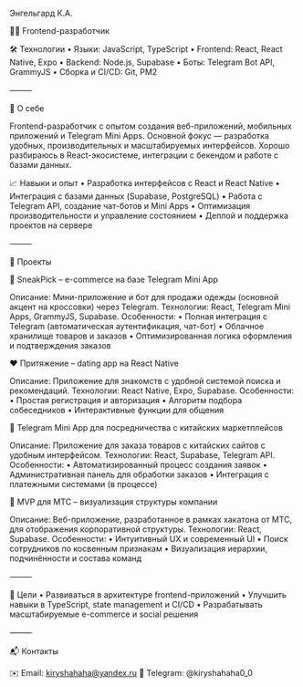 Энгельгард К.А.

👨‍💻 Frontend-разработчик

🛠 Технологии
 • Языки: JavaScript, TypeScript
 • Frontend: React, React Native, Expo
 • Backend: Node.js, Supabase
 • Боты: Telegram Bot API, GrammyJS
 • Сборка и CI/CD: Git, PM2

⸻

📌 О себе

Frontend-разработчик с опытом создания веб-приложений, мобильных приложений и Telegram Mini Apps. Основной фокус — разработка удобных, производительных и масштабируемых интерфейсов. Хорошо разбираюсь в React-экосистеме, интеграции с бекендом и работе с базами данных.

📈 Навыки и опыт
 • Разработка интерфейсов с React и React Native
 • Интеграция с базами данных (Supabase, PostgreSQL)
 • Работа с Telegram API, создание чат-ботов и Mini Apps
 • Оптимизация производительности и управление состоянием
 • Деплой и поддержка проектов на сервере

⸻

📌 Проекты

🚀 SneakPick – e-commerce на базе Telegram Mini App

Описание: Мини-приложение и бот для продажи одежды (основной акцент на кроссовки) через Telegram.
Технологии: React, Telegram Mini Apps, GrammyJS, Supabase.
Особенности:
 • Полная интеграция с Telegram (автоматическая аутентификация, чат-бот)
 • Облачное хранилище товаров и заказов
 • Оптимизированная логика оформления и подтверждения заказов

❤️ Притяжение – dating app на React Native

Описание: Приложение для знакомств с удобной системой поиска и рекомендаций.
Технологии: React Native, Expo, Supabase.
Особенности:
 • Простая регистрация и авторизация
 • Алгоритм подбора собеседников
 • Интерактивные функции для общения

🛒 Telegram Mini App для посредничества с китайских маркетплейсов

Описание: Приложение для заказа товаров с китайских сайтов с удобным интерфейсом.
Технологии: React, Supabase, Telegram API.
Особенности:
 • Автоматизированный процесс создания заявок
 • Административная панель для обработки заказов
 • Интеграция с платежными системами (в процессе)

🏢 MVP для МТС – визуализация структуры компании

Описание: Веб-приложение, разработанное в рамках хакатона от МТС, для отображения корпоративной структуры.
Технологии: React, Supabase.
Особенности:
 • Интуитивный UX и современный UI
 • Поиск сотрудников по косвенным признакам
 • Визуализация иерархии, подчинённости и состава команд

⸻

🎯 Цели
 • Развиваться в архитектуре frontend-приложений
 • Улучшить навыки в TypeScript, state management и CI/CD
 • Разрабатывать масштабируемые e-commerce и social решения

⸻

📬 Контакты

✉️ Email: kiryshahaha@yandex.ru
📍 Telegram: @kiryshahaha0_0
